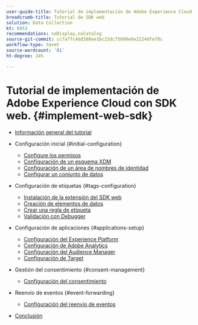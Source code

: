 ```yaml
---
user-guide-title: Tutorial de implementación de Adobe Experience Cloud con SDK web
breadcrumb-title: Tutorial de SDK web
solution: Data Collection
kt: 6953
recommendations: noDisplay,noCatalog
source-git-commit: cc7a77c4dd380ae1bc23dc75608e8e2224dfe78c
workflow-type: tm+mt
source-wordcount: '81'
ht-degree: 34%

---
```



# Tutorial de implementación de Adobe Experience Cloud con SDK web. {#implement-web-sdk}

+ [Información general del tutorial](overview.md)
+ Configuración inicial {#initial-configuration}
   + [Configure los permisos](configure-permissions.md)
   + [Configuración de un esquema XDM](configure-schemas.md)
   + [Configuración de un área de nombres de identidad](configure-identities.md)
   + [Configurar un conjunto de datos](configure-datastream.md)

+ Configuración de etiquetas {#tags-configuration}
   + [Instalación de la extensión del SDK web](install-web-sdk.md)
   + [Creación de elementos de datos](create-data-elements.md)
   + [Crear una regla de etiqueta](create-tag-rule.md)
   + [Validación con Debugger](validate-with-debugger.md)

+ Configuración de aplicaciones {#applications-setup}
   + [Configuración del Experience Platform](setup-experience-platform.md)
   + [Configuración de Adobe Analytics](setup-analytics.md)
   + [Configuración del Audience Manager](setup-audience-manager.md)
   + [Configuración de Target](setup-target.md)

+ Gestión del consentimiento {#consent-management}
   + [Configuración del consentimiento](setup-consent.md)

+ Reenvío de eventos {#event-forwarding}
   + [Configuración del reenvío de eventos](setup-event-forwarding.md)

+ [Conclusión](conclusion.md)

